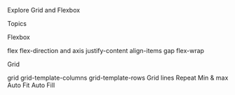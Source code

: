 Explore Grid and Flexbox

Topics

Flexbox

flex
flex-direction and axis
justify-content
align-items
gap
flex-wrap


Grid

grid
grid-template-columns
grid-template-rows
Grid lines
Repeat
Min & max
Auto Fit
Auto Fill